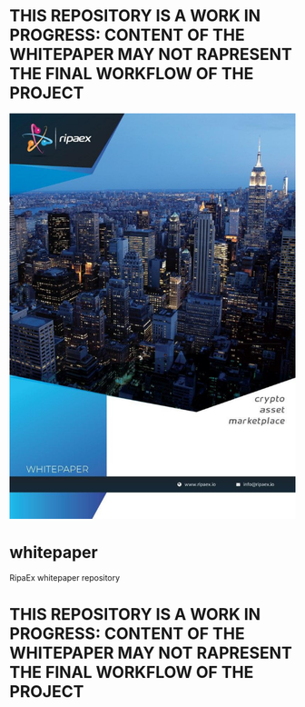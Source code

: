 # THIS REPOSITORY IS A WORK IN PROGRESS: CONTENT OF THE WHITEPAPER MAY NOT RAPRESENT THE FINAL WORKFLOW OF THE PROJECT

<p align="center">
    <a href="./eng/RipaEx_WP_EN.pdf" >
        <img border="0" alt="REWPFC" src="./RipaExWPFrontCover.png" >
    </a>
</p>

# whitepaper
RipaEx whitepaper repository

# THIS REPOSITORY IS A WORK IN PROGRESS: CONTENT OF THE WHITEPAPER MAY NOT RAPRESENT THE FINAL WORKFLOW OF THE PROJECT
